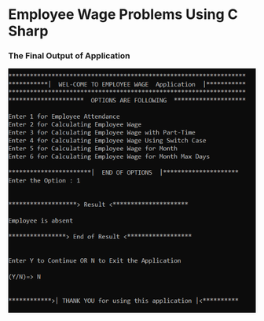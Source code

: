 # Employee Wage Problems Using C Sharp
<h3>The Final Output of Application</h3>

<img align="middle" alt="Coding" src="https://raw.githubusercontent.com/Pra3496/EmployeeWageProblems_C-/main/EmployApp.PNG" style="vertical-align:middle" >

